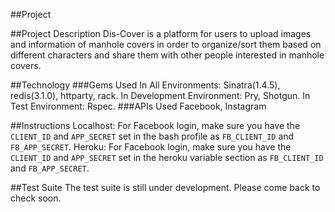 ##Project

##Project Description
Dis-Cover is a platform for users to upload images and information of manhole covers in order to organize/sort them based on different characters and share them with other people interested in manhole covers.

##Technology
###Gems Used
In All Environments: Sinatra(1.4.5), redis(3.1.0), httparty, rack.
In Development Environment: Pry, Shotgun.
In Test Environment: Rspec.
###APIs Used
Facebook, Instagram

##Instructions
Localhost: For Facebook login, make sure you have the `CLIENT_ID` and `APP_SECRET` set in the bash profile as `FB_CLIENT_ID` and `FB_APP_SECRET`.
Heroku: For Facebook login, make sure you have the `CLIENT_ID` and `APP_SECRET` set in the heroku variable section as `FB_CLIENT_ID` and `FB_APP_SECRET`.


##Test Suite
The test suite is still under development. Please come back to check soon.
